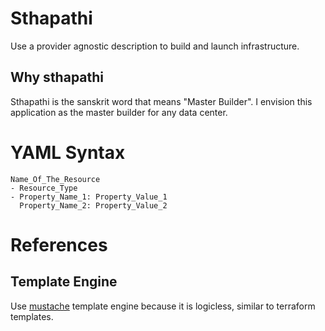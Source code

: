 # Sthapathi
Use a provider agnostic description to build and launch infrastructure.
## Why sthapathi
Sthapathi is the sanskrit word that means "Master Builder". I envision this application as the master builder for any 
data center.

# YAML Syntax
    Name_Of_The_Resource
    - Resource_Type
    - Property_Name_1: Property_Value_1
      Property_Name_2: Property_Value_2

# References
## Template Engine
Use [mustache](http://mustache.github.io/mustache.5.html) template engine because it is logicless, similar to terraform 
templates.
